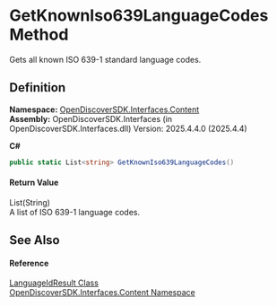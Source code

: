 # GetKnownIso639LanguageCodes Method


Gets all known ISO 639-1 standard language codes.



## Definition
**Namespace:** <a href="79f11d04-c275-b915-db5b-ab2227989555">OpenDiscoverSDK.Interfaces.Content</a>  
**Assembly:** OpenDiscoverSDK.Interfaces (in OpenDiscoverSDK.Interfaces.dll) Version: 2025.4.4.0 (2025.4.4)

**C#**
``` C#
public static List<string> GetKnownIso639LanguageCodes()
```



#### Return Value
List(String)  
A list of ISO 639-1 language codes.

## See Also


#### Reference
<a href="d5f8d689-fe98-b398-4797-c9d03af5c48a">LanguageIdResult Class</a>  
<a href="79f11d04-c275-b915-db5b-ab2227989555">OpenDiscoverSDK.Interfaces.Content Namespace</a>  

